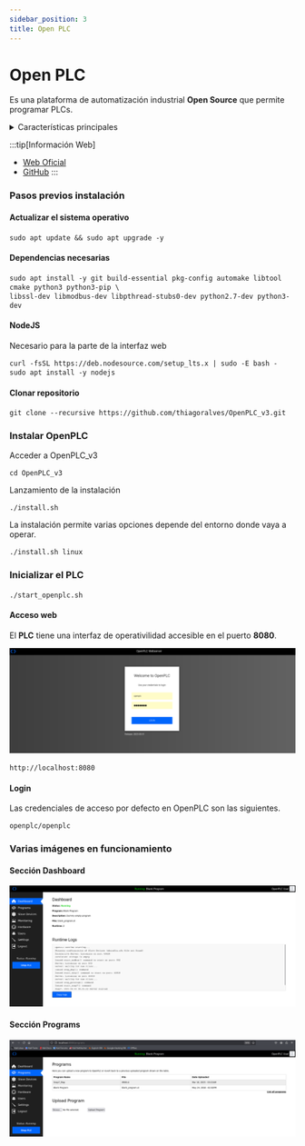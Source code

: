 ```yaml
---
sidebar_position: 3
title: Open PLC
---
```

# Open PLC
Es una plataforma de automatización industrial **Open Source** que permite programar PLCs. 
<details>
<summary>
Características principales
</summary>

- Compatibilidad con estándares **IEC 61131-3**
- Soporta lenguajes de programación de PLC:
```
1. Ladder Diagram (LD)
2. Function Block Diagram (FDB)
3. Structured Text (ST)
4. Seguential Function Chart (SFC)
```
- Multiplataforma
- Hardware base:
```
1. Ordenadores (Pc, Raspberry Pi...)
2. Microcontroladores (Arduino, ESP32...)
3. PLCs industriales compatibles
```
- HMI/SCADA: permite crear interfaces de supervisión y control.

</details>

:::tip[Información Web]
- <a href="https://openplcproject.com/">Web Oficial</a>
- <a href="https://github.com/thiagoralves/OpenPLC_v3">GitHub</a>
:::


### Pasos previos instalación
#### Actualizar el sistema operativo
```
sudo apt update && sudo apt upgrade -y
```
#### Dependencias necesarias
```
sudo apt install -y git build-essential pkg-config automake libtool cmake python3 python3-pip \
libssl-dev libmodbus-dev libpthread-stubs0-dev python2.7-dev python3-dev
```
#### NodeJS
Necesario para la parte de la interfaz web
```
curl -fsSL https://deb.nodesource.com/setup_lts.x | sudo -E bash -
sudo apt install -y nodejs
```
#### Clonar repositorio
```
git clone --recursive https://github.com/thiagoralves/OpenPLC_v3.git
```
### Instalar OpenPLC
Acceder a OpenPLC_v3
```
cd OpenPLC_v3
```
Lanzamiento de la instalación
```
./install.sh
```
La instalación permite varias opciones depende del entorno donde vaya a operar.
```
./install.sh linux
```
### Inicializar el PLC
```
./start_openplc.sh
```
#### Acceso web
El **PLC** tiene una interfaz de operativilidad accesible en el puerto **8080**.

!["Interfaz web Open PLC"](../Img/open-plc/openplc-web-access.png)

```
http://localhost:8080
```
#### Login
Las credenciales de acceso por defecto en OpenPLC son las siguientes.
```
openplc/openplc
```
### Varias imágenes en funcionamiento

#### Sección Dashboard
!["Dashboard"](../Img/open-plc/openplc-dashboard.png)

#### Sección Programs
!["Programs"](../Img/open-plc/open-plc-programs.png)



